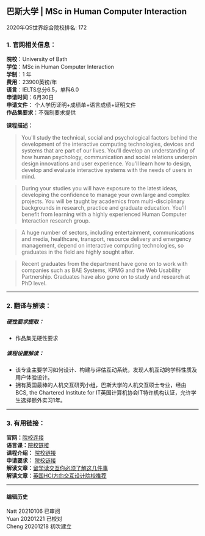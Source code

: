 ## 巴斯大学 | MSc in Human Computer Interaction

2020年QS世界综合院校排名: 172  


### 1. 官网相关信息：

**院校**：University of Bath  
**学位**：MSc in Human Computer Interaction  
**学制**：1 年  
**费用**：23900英镑/年  
**语言**：IELTS总分6.5，单科6.0  
**申请时间**：6月30日  
**申请文件**： 个人学历证明+成绩单+语言成绩+证明文件  
**作品集要求**：不强制要求提供  

**课程描述：**   

> You'll study the technical, social and psychological factors behind the development of the interactive computing technologies, devices and systems that are part of our lives. You’ll develop an understanding of how human psychology, communication and social relations underpin design innovations and user experience. You'll learn how to design, develop and evaluate interactive systems with the needs of users in mind.

> During your studies you will have exposure to the latest ideas, developing the confidence to manage your own large and complex projects. You will be taught by academics from multi-disciplinary backgrounds in research, practice and graduate education. You’ll benefit from learning with a highly experienced Human Computer Interaction research group.

> A huge number of sectors, including entertainment, communications and media, healthcare, transport, resource delivery and emergency management, depend on interactive computing technologies, so graduates in the field are highly sought after.

> Recent graduates from the department have gone on to work with companies such as BAE Systems, KPMG and the Web Usability Partnership. Graduates have also gone on to study and research at PhD level.



---


### 2. 翻译与解读：

##### 硬性要求提取：
- 作品集无硬性要求  

##### 课程设置解读：
- 该专业主要学习如何设计、构建与评估互动系统，发现人机互动跨学科性质及用户体验设计。
- 拥有英国最棒的人机交互研究小组，巴斯大学的人机交互硕士专业，经由BCS, the Chartered Institute for IT英国计算机协会IT特许机构认证，允许学生选择额外实习1年。



---


### 3. 有用链接：
**官网：**[院校连接](https://www.bath.ac.uk/courses/postgraduate-2019/taught-postgraduate-courses/msc-human-computer-interaction/)  
**语言课：**[院校链接](https://www.bath.ac.uk/professional-services/pre-sessional-programme/)  
**课程介绍：** [院校链接](https://www.bath.ac.uk/courses/postgraduate-2019/taught-postgraduate-courses/msc-human-computer-interaction/#course-structure)  
**申请要求：** [院校链接](https://www.bath.ac.uk/courses/postgraduate-2019/taught-postgraduate-courses/msc-human-computer-interaction/#entry-requirements)  
**解读文章：**[留学读交互你必须了解这几件事](http://www.makebi.net/34036.html)  
**解读文章：**[英国HCI方向交互设计院校推荐](http://www.makebi.net/24434.html)   



---


#### 编辑历史  

Natt 20210106 已审阅  
Yuan 20201221 已校对  
Cheng 20201218 初次建立  
